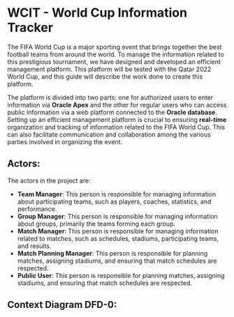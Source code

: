 # WCIT - World Cup Information Tracker

The FIFA World Cup is a major sporting event that brings together the best football teams from around the world. To manage the information related to this prestigious tournament, we have designed and developed an efficient management platform. This platform will be tested with the Qatar 2022 World Cup, and this guide will describe the work done to create this platform.

The platform is divided into two parts: one for authorized users to enter information via **Oracle Apex** and the other for regular users who can access public information via a web platform connected to the **Oracle database**. Setting up an efficient management platform is crucial to ensuring **real-time** organization and tracking of information related to the FIFA World Cup. This can also facilitate communication and collaboration among the various parties involved in organizing the event.

## Actors:

The actors in the project are:
+ **Team Manager**: This person is responsible for managing information about participating teams, such as players, coaches, statistics, and performance.
+ **Group Manager**: This person is responsible for managing information about groups, primarily the teams forming each group.
+ **Match Manager**: This person is responsible for managing information related to matches, such as schedules, stadiums, participating teams, and results.
+ **Match Planning Manager**: This person is responsible for planning matches, assigning stadiums, and ensuring that match schedules are respected.
+ **Public User**: This person is responsible for planning matches, assigning stadiums, and ensuring that match schedules are respected.

## Context Diagram DFD-0:




